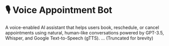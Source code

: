 # 🎙️ Voice Appointment Bot

A voice-enabled AI assistant that helps users book, reschedule, or cancel appointments using natural, human-like conversations powered by GPT-3.5, Whisper, and Google Text-to-Speech (gTTS).
...
(Truncated for brevity)

